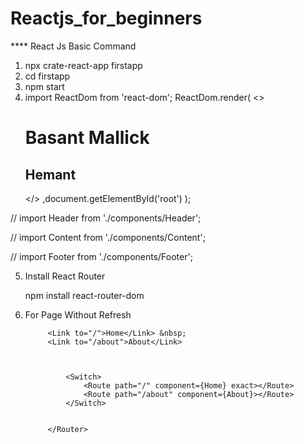 # Reactjs_for_beginners

**** React Js Basic Command
1. npx crate-react-app firstapp
2. cd firstapp
3. npm start
4. import ReactDom from 'react-dom';
ReactDom.render(
    <>
        <h1>Basant Mallick</h1>
        <h2>Hemant</h2>
    </>
        ,document.getElementById('root')
);




// import Header from './components/Header';

// import Content from './components/Content';

// import Footer from './components/Footer';


5. Install React Router

	npm install react-router-dom


6. For Page Without Refresh

	<Router>


            <Link to="/">Home</Link> &nbsp;
            <Link to="/about">About</Link>



                <Switch>
                    <Route path="/" component={Home} exact></Route>
                    <Route path="/about" component={About}></Route>
                </Switch>
            
            
            </Router>
